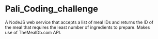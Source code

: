 # Pali_Coding_challenge
A NodeJS web service that accepts a list of meal IDs and returns the ID of the meal that requires the least number of ingredients to prepare. Makes use of TheMealDb.com API.
